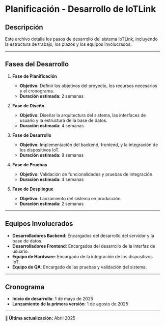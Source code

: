 # Planificación - Desarrollo de IoTLink

## Descripción
Este archivo detalla los pasos de desarrollo del sistema IoTLink, incluyendo la estructura de trabajo, los plazos y los equipos involucrados.

---

## Fases del Desarrollo

1. **Fase de Planificación**
   - **Objetivo**: Definir los objetivos del proyecto, los recursos necesarios y el cronograma.
   - **Duración estimada**: 2 semanas

2. **Fase de Diseño**
   - **Objetivo**: Diseñar la arquitectura del sistema, las interfaces de usuario y la estructura de la base de datos.
   - **Duración estimada**: 4 semanas

3. **Fase de Desarrollo**
   - **Objetivo**: Implementación del backend, frontend, y la integración de los dispositivos IoT.
   - **Duración estimada**: 8 semanas

4. **Fase de Pruebas**
   - **Objetivo**: Validación de funcionalidades y pruebas de integración.
   - **Duración estimada**: 4 semanas

5. **Fase de Despliegue**
   - **Objetivo**: Lanzamiento del sistema en producción.
   - **Duración estimada**: 2 semanas

---

## Equipos Involucrados
- **Desarrolladores Backend**: Encargados del desarrollo del servidor y la base de datos.
- **Desarrolladores Frontend**: Encargados del desarrollo de la interfaz de usuario.
- **Equipo de Hardware**: Encargado de la integración de los dispositivos IoT.
- **Equipo de QA**: Encargado de las pruebas y validación del sistema.

---

## Cronograma

- **Inicio de desarrollo**: 1 de mayo de 2025
- **Lanzamiento de la primera versión**: 1 de agosto de 2025

---

**📅 Última actualización:** Abril 2025
